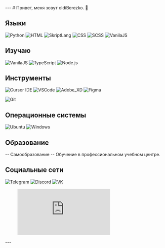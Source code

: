 <body id="top">  
---
# Привет, меня зовут oldiBerezko. 👋


## Языки
![Python](https://img.shields.io/badge/-Python-000000?style=for-the-badge&logo=python&logoColor=white)
![HTML](https://img.shields.io/badge/-HTML-000000?style=for-the-badge&logo=html5&logoColor=white)
![SkriptLang](https://img.shields.io/badge/-SkriptLang-000000?style=for-the-badge)
![CSS](https://img.shields.io/badge/-CSS-000000?style=for-the-badge&logo=css3&logoColor=white)
![SCSS](https://img.shields.io/badge/-SCSS-000000?style=for-the-badge&logo=SCSS&logoColor=white)
![VanilaJS](https://img.shields.io/badge/-VanilaJS-000000?style=for-the-badge&logo=javascript&logoColor=white)


## Изучаю
![VanilaJS](https://img.shields.io/badge/-VanilaJS-000000?style=for-the-badge&logo=javascript&logoColor=white)
![TypeScript](https://img.shields.io/badge/-TypeScript-000000?style=for-the-badge&logo=typescript&logoColor=white)
![Node.js](https://img.shields.io/badge/-Node.js-000000?style=for-the-badge&logo=node.js&logoColor=white)


## Инструменты 
![Cursor IDE](https://img.shields.io/badge/-Cursor_IDE-000000?style=for-the-badge&logo=cursor&logoColor=white)
![VSCode](https://img.shields.io/badge/-VSCode-000000?style=for-the-badge&logo=visual-studio-code&logoColor=white)
![Adobe_XD](https://img.shields.io/badge/-Adobe_XD-000000?style=for-the-badge&logo=adobe-xd&logoColor=white)
![Figma](https://img.shields.io/badge/-Figma-000000?style=for-the-badge&logo=figma&logoColor=white)

![Git](https://img.shields.io/badge/-Git-000000?style=for-the-badge&logo=git&logoColor=white)




## Операционные системы
![Ubuntu](https://img.shields.io/badge/-Ubuntu-000000?style=for-the-badge&logo=ubuntu&logoColor=white)
![Windows](https://img.shields.io/badge/-Windows-000000?style=for-the-badge&logo=windows&logoColor=white)



## Образование
-- Самообразование
-- Обучение в профессиональном учебном центре.

## Социальные сети
[![Telegram](https://img.shields.io/badge/-Telegram-000000?style=for-the-badge&logo=telegram)](https://t.me/berezko)
[![Discord](https://img.shields.io/badge/-Discord-000000?style=for-the-badge&logo=discord)](https://discord.com/users/oldiberezko)
[![VK](https://img.shields.io/badge/-VK-000000?style=for-the-badge&logo=vk)](https://vk.com/oldiberezko)


<p>
<figure><embed src="https://wakatime.com/share/@5dd2f304-d0ff-47a7-85b6-860ebfc4bfe4/7e676047-408a-47fa-999e-0180abc5bc44.svg"></embed></figure>
</p>
---
</body>
